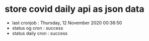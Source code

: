 # store covid daily api as json data

- last cronjob : Thursday, 12 November 2020 00:36:50
- status og cron : success
- status daily cron : success
      
      